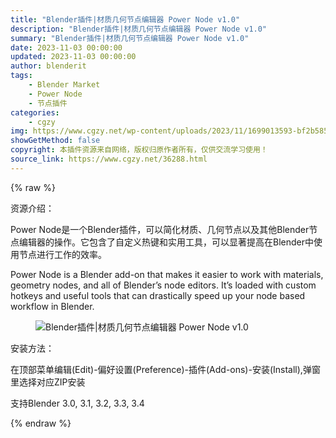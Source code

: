 ```yaml
---
title: "Blender插件|材质几何节点编辑器 Power Node v1.0"
description: "Blender插件|材质几何节点编辑器 Power Node v1.0"
summary: "Blender插件|材质几何节点编辑器 Power Node v1.0"
date: 2023-11-03 00:00:00
updated: 2023-11-03 00:00:00
author: blenderit
tags: 
    - Blender Market
    - Power Node
    - 节点插件
categories:
    - cgzy
img: https://www.cgzy.net/wp-content/uploads/2023/11/1699013593-bf2b585aaeb7a04.webp
showGetMethod: false
copyright: 本插件资源来自网络，版权归原作者所有，仅供交流学习使用！
source_link: https://www.cgzy.net/36288.html
---
```


{% raw %}
<div class="wp-block-pandastudio-title"><div class="title_style_01"><p>资源介绍：</p></div></div><p class="is-style-text-indent-2em">Power Node是一个Blender插件，可以简化材质、几何节点以及其他Blender节点编辑器的操作。它包含了自定义热键和实用工具，可以显著提高在Blender中使用节点进行工作的效率。</p><p>Power Node is a Blender add-on that makes it easier to work with materials, geometry nodes, and all of Blender’s node editors. It’s loaded with custom hotkeys and useful tools that can drastically speed up your node based workflow in Blender.</p><div class="wp-block-image is-style-border-round-and-with-shadow">
<figure class="aligncenter size-large"><img decoding="async" src="https://img.alicdn.com/imgextra/i2/717183932/O1CN01CRA08Y1euuDxMlNX1_!!717183932.gif" title="Blender插件|材质几何节点编辑器 Power Node v1.0" alt="Blender插件|材质几何节点编辑器 Power Node v1.0"></figure></div><div class="wp-block-pandastudio-title"><div class="title_style_01"><p>安装方法：</p></div></div><p class="is-style-default">在顶部菜单编辑(Edit)-偏好设置(Preference)-插件(Add-ons)-安装(Install),弹窗里选择对应ZIP安装</p><div class="wp-block-pandastudio-tips"><div class="tip success "><p>支持Blender 3.0, 3.1, 3.2, 3.3, 3.4</p>
</div></div>
<div style="display: none">cgzy</div>
{% endraw %}